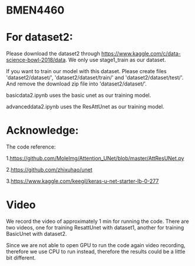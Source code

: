 # BMEN4460

# For dataset2:
Please download the dataset2 through https://www.kaggle.com/c/data-science-bowl-2018/data. We only use stage1_train as our dataset. 

If you want to train our model with this dataset. Please create files  'dataset2/dataset/', 'dataset2/dataset/train/' and 
'dataset2/dataset/test/'. And remove the download zip file into 'dataset2/dataset/'.  

basicdata2.ipynb uses the basic unet as our training model. 

advanceddata2.ipynb uses the ResAttUnet as our training model.

# Acknowledge:
The code reference:

1.https://github.com/MoleImg/Attention_UNet/blob/master/AttResUNet.py

2.https://github.com/zhixuhao/unet

3.https://www.kaggle.com/keegil/keras-u-net-starter-lb-0-277

# Video

We record the video of approximately 1 min for running the code. There are two videos, one for training ResattUnet with dataset1, another for training BasicUnet with dataset2.


Since we are not able to open GPU to run the code again video recording, therefore we use CPU to run instead, therefore the results could be a little bit different.
